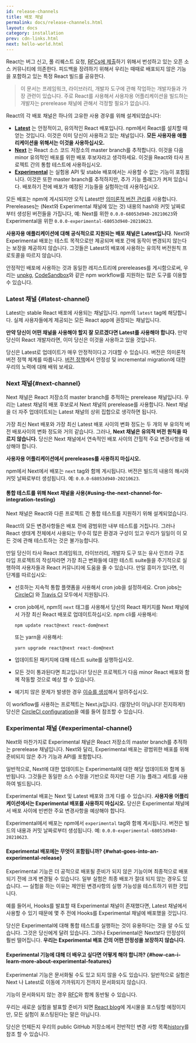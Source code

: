 ```yaml
---
id: release-channels
title: 배포 채널
permalink: docs/release-channels.html
layout: docs
category: installation
prev: cdn-links.html
next: hello-world.html
---
```


React는 버그 신고, 풀 리퀘스트 요청, [RFCs에 제출](https://github.com/reactjs/rfcs)하기 위해서 번성하고 있는 오픈 소스 커뮤니티에 의존한다. 피드백을 장려하기 위해서 우리는 때때로 배포되지 않은 기능을 포함하고 있는 특정 React 빌드를 공유한다.

> 이 문서는 프레임워크, 라이브러리, 개발자 도구에 관해 작업하는 개발자들과 가장 관련이 있습니다. 주로 React를 사용해서 사용자용 어플리케이션을 빌드하는 개발자는 prerelease 채널에 관해서 걱정할 필요가 없습니다.

React의 각 배포 채널은 하나의 고유한 사용 경우를 위해 설계되었습니다:

- [**Latest**](#latest-channel) 는 안정적이고, 유의적인 React 배포입니다. npm에서 React를 설치할 때 얻는 것입니다. 이것은 이미 당신이 사용하고 있는 채널입니다. **모든 사용자용 애플리케이션을 위해서는 이것을 사용하십시오.**
- [**Next**](#next-channel) 는 React 소스 코드 저장소의 master branch를 추적합니다. 이것을 다음 minor 유의적인 배포를 위한 배포 후보자라고 생각하세요. 이것을 React와 타사 프로젝트 간의 통합 테스트에 사용하십시오.
- [**Experimental**](#experimental-channel) 는 실험용 API 및 stable 배포에서는 사용할 수 없는 기능이 포함됩니다. 이것은 또한 master branch를 추적하지만, 추가 기능 플래그가 켜져 있습니다. 배포하기 전에 배포가 예정된 기능들을 실험하는데 사용하십시오.

모든 배포는 npm에 게시되지만 오직 Latest만 [의미론적 버전 관리](/docs/faq-versioning.html)를 사용합니다. Prereleases는 (Next와 Experimental 채널에 있는 것) 내용의 hash와 커밋 날짜로부터 생성된 버전들을 가집니다, 예: Next를 위한 `0.0.0-68053d940-20210623`와 Experimental을 위한 `0.0.0-experimental-68053d940-20210623`.

**사용자용 애플리케이션에 대해 공식적으로 지원되는 배포 채널은 Latest입니다**. Next와 Experimental 배포는 테스트 목적으로만 제공되며 배포 간에 동작이 변경되지 않는다는 보장을 제공하지 않습니다. 그것들은 Latest의 배포에 사용하는 유의적 버전원칙 프로토콜을 따르지 않습니다.

안정적인 배포에 사용하는 것과 동일한 레지스트리에 prereleases를 게시함으로써, 우리는 [unpkg](https://unpkg.com), [CodeSandbox](https://codesandbox.io)와 같은 npm workflow를 지원하는 많은 도구를 이용할 수 있습니다.

### Latest 채널 {#latest-channel}

Latest는 stable React 배포에 사용되는 채널입니다. npm의 `latest` tag에 해당합니다. 실제 사용자들에게 제공되는 모든 React app에 권장되는 채널입니다.

**만약 당신이 어떤 채널을 사용해야 할지 잘 모르겠다면 Latest를 사용해야 합니다.** 만약 당신이 React 개발자라면, 이미 당신은 이것을 사용하고 있을 것입니다.

당신은 Latest로 업데이트가 매우 안정적이다고 기대할 수 있습니다. 버전은 의미론적 버전 정책 체계를 따릅니다. [버전 정책](/docs/faq-versioning.html)에서 안정성 및 incremental migration에 대한 우리의 노력에 대해 배워 보세요.

### Next 채널{#next-channel}

Next 채널은 React 저장소의 master branch를 추적하는 prerelease 채널입니다. 우리는 Latest 채널의 배포 후보로서 Next 채널의 prerelease를 사용합니다. Next 채널을 더 자주 업데이트되는 Latest 채널의 상위 집합으로 생각하면 됩니다.

가장 최신 Next 배포와 가장 최신 Latest 배포 사이의 변화 정도는 두 개의 부 유의적 버전 배포사이의 변화 정도와 거의 같습니다. 그러나, **Next 채널은 유의적 버전 원칙을 따르지 않습니다.** 당신은 Next 채널에서 연속적인 배포 사이의 간헐적 주요 변경사항을 예상해야 합니다.

**사용자용 어플리케이션에서 prereleases를 사용하지 마십시오.**

npm에서 Next에서 배포는 `next` tag와 함께 게시됩니다. 버전은 빌드의 내용의 해시와 커밋 날짜로부터 생성됩니다. 예: `0.0.0-68053d940-20210623`.

#### 통합 테스트를 위해 Next 채널을 사용{#using-the-next-channel-for-integration-testing}

Next 채널은 React와 다른 프로젝트 간 통합 테스트를 지원하기 위해 설계되었습니다.

React의 모든 변경사항들은 배포 전에 광범위한 내부 테스트를 거칩니다. 그러나 React 생태계 전체에서 사용되는 무수히 많은 환경과 구성이 있고 우리가 일일이 이 모든 것에 관해 테스트하는 것은 불가능합니다.

만일 당신이 타사 React 프레임워크, 라이브러리, 개발자 도구 또는 유사 인프라 구조 타입 프로젝트의 작성자라면 가장 최근 변화들에 대한 테스트 suite들을 주기적으로 실행하여 사용자들과 React 커뮤니티에 도움을 줄 수 있습니다. 만일 흥미가 있다면, 이 단계를 따르십시오:

- 선호하는 지속적 통합 플랫폼을 사용해서 cron job을 설정하세요. Cron jobs는 [CircleCI](https://circleci.com/docs/2.0/triggers/#scheduled-builds) 와 [Travis CI](https://docs.travis-ci.com/user/cron-jobs/) 모두에서 지원됩니다.
- cron job에서, npm의 `next` 태그를 사용해서 당신의 React 패키지를 Next 채널에서 가장 최신 React 배포로 업데이트하십시오. npm cli를 사용해서:

  ```
  npm update react@next react-dom@next
  ```

  또는 yarn을 사용해서:

  ```
  yarn upgrade react@next react-dom@next
  ```
- 업데이트된 패키지에 대해 테스트 suite를 실행하십시오.
- 모든 것이 통과된다면 최고입니다! 당신은 프로젝트가 다음 minor React 배포와 함께 작동할 것으로 예상 할 수 있습니다.
- 예기치 않은 문제가 발생한 경우  [이슈를 생성](https://github.com/facebook/react/issues)해서 알려주십시오.

이 workflow를 사용하는 프로젝트는 Next.js입니다. (말장난이 아닙니다! 진지하게!) 당신은  [CircleCI configuration](https://github.com/zeit/next.js/blob/c0a1c0f93966fe33edd93fb53e5fafb0dcd80a9e/.circleci/config.yml)을 예를 들어 참조할 수 있습니다.

### Experimental 채널 {#experimental-channel}

Next와 마찬가지로 Experimental 채널은 React 저장소의 master branch를 추적하는 prerelease 채널입니다. Next와 달리, Experimental 배포는 광범위한 배포를 위해 준비되지 않은 추가 기능과 API를 포함합니다.

일반적으로, Next에 대한 업데이트는 Experimental에 대한 해당 업데이트와 함께 동반됩니다. 그것들은 동일한 소스 수정을 기반으로 하지만 다른 기능 플래그 세트를 사용하여 빌드됩니다.

Experimental 배포는 Next 및 Latest 배포와 크게 다를 수 있습니다. **사용자용 어플리케이션에서는 Experimental 배포를 사용하지 마십시오.** 당신은 Experimental 채널에서 배포 사이에 빈번한 주요 변경사항을 예상해야 합니다.

Experimental에서 배포는 npm에서 `experimental` tag와 함께 게시됩니다. 버전은 빌드의 내용과 커밋 날짜로부터 생성됩니다. 예: `0.0.0-experimental-68053d940-20210623`.

#### Experimental 배포에는 무엇이 포함됩니까? {#what-goes-into-an-experimental-release}

Experimental 기능은 더 공적으로 배포될 준비가 되지 않은 기능이며 최종적으로 배포되기 전에 크게 변경될 수 있습니다. 일부 실험은 최종 배포가 절대 되지 않는 경우도 있습니다. — 실험을 하는 이유는 제안된 변경사항의 실행 가능성을 테스트하기 위한 것입니다.

예를 들어서, Hooks를 발표할 때 Experimental 채널이 존재했다면, Latest 채널에서 사용할 수 있기 때문에 몇 주 전에 Hooks를 Experimental 채널에 배포했을 것입니다.

당신은 Experimental에 대해 통합 테스트를 실행하는 것이 유용하다는 것을 알 수도 있습니다. 그것은 당신에게 달려 있습니다. 그러나 Experimental은 Next보다 안정성이 훨씬 떨어집니다. **우리는 Experimental 배포 간의 어떤 안정성을 보장하지 않습니다.**

#### Experimental 기능에 대해 더 배우고 싶다면 어떻게 해야 합니까? {#how-can-i-learn-more-about-experimental-features}

Experimental 기능은 문서화될 수도 있고 되지 않을 수도 있습니다. 일반적으로 실험은 Next 나 Latest로 이동에 가까워지기 전까지 문서화되지 않습니다.

기능이 문서화되지 않는 경우 [RFC](https://github.com/reactjs/rfcs)와 함께 동반될 수 있습니다.

우리는 새로운 실험을 발표할 준비가 되면 [React blog](/blog)에 게시물을 포스팅할 예정이지만, 모든 실험이 포스팅된다는 말은 아닙니다.

당신은 언제든지 우리의 public GitHub 저장소에서 전반적인 변경 사항 목록[history](https://github.com/facebook/react/commits/master)를 참조 할 수 있습니다.
